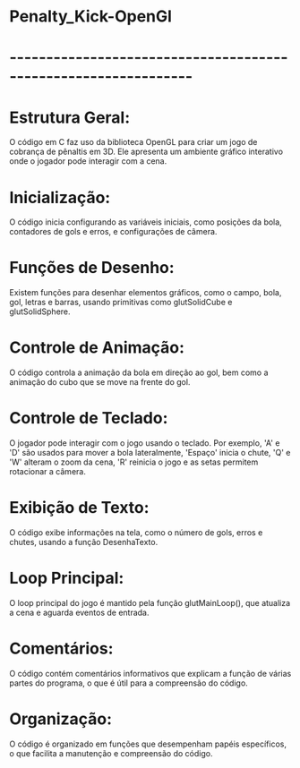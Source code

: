 # Penalty_Kick-OpenGl 
# ---------------------------------------------------------------
# Estrutura Geral:
O código em C faz uso da biblioteca OpenGL para criar um jogo de cobrança de pênaltis em 3D. Ele apresenta um ambiente gráfico interativo onde o jogador pode interagir com a cena.

# Inicialização:
O código inicia configurando as variáveis iniciais, como posições da bola, contadores de gols e erros, e configurações de câmera.

# Funções de Desenho:
Existem funções para desenhar elementos gráficos, como o campo, bola, gol, letras e barras, usando primitivas como glutSolidCube e glutSolidSphere.

# Controle de Animação:
O código controla a animação da bola em direção ao gol, bem como a animação do cubo que se move na frente do gol.

# Controle de Teclado:
O jogador pode interagir com o jogo usando o teclado. Por exemplo, 'A' e 'D' são usados para mover a bola lateralmente, 'Espaço' inicia o chute, 'Q' e 'W' alteram o zoom da cena, 'R' reinicia o jogo e as setas permitem rotacionar a câmera.

# Exibição de Texto:
O código exibe informações na tela, como o número de gols, erros e chutes, usando a função DesenhaTexto.

# Loop Principal:
O loop principal do jogo é mantido pela função glutMainLoop(), que atualiza a cena e aguarda eventos de entrada.

# Comentários:
O código contém comentários informativos que explicam a função de várias partes do programa, o que é útil para a compreensão do código.

# Organização:
O código é organizado em funções que desempenham papéis específicos, o que facilita a manutenção e compreensão do código.

